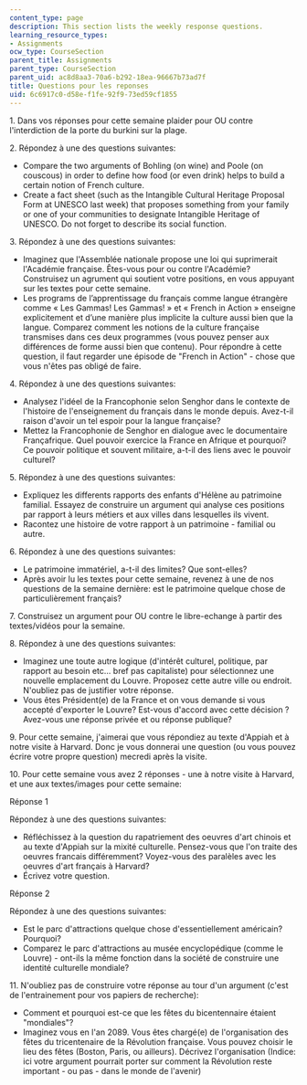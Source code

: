 ```yaml
---
content_type: page
description: This section lists the weekly response questions.
learning_resource_types:
- Assignments
ocw_type: CourseSection
parent_title: Assignments
parent_type: CourseSection
parent_uid: ac8d8aa3-70a6-b292-18ea-96667b73ad7f
title: Questions pour les reponses
uid: 6c6917c0-d58e-f1fe-92f9-73ed59cf1855
---
```


1\. Dans vos réponses pour cette semaine plaider pour OU contre l'interdiction de la porte du burkini sur la plage.

2\. Répondez à une des questions suivantes:

*   Compare the two arguments of Bohling (on wine) and Poole (on couscous) in order to define how food (or even drink) helps to build a certain notion of French culture.
*   Create a fact sheet (such as the Intangible Cultural Heritage Proposal Form at UNESCO last week) that proposes something from your family or one of your communities to designate Intangible Heritage of UNESCO. Do not forget to describe its social function.

3\. Répondez à une des questions suivantes:

*   Imaginez que l'Assemblée nationale propose une loi qui suprimerait l'Académie française. Êtes-vous pour ou contre l'Académie? Construisez un agrument qui soutient votre positions, en vous appuyant sur les textes pour cette semaine.
*   Les programs de l’apprentissage du français comme langue étrangère comme « Les Gammas! Les Gammas! » et « French in Action » enseigne explicitement et d’une manière plus implicite la culture aussi bien que la langue. Comparez comment les notions de la culture française transmises dans ces deux programmes (vous pouvez penser aux différences de forme aussi bien que contenu). Pour répondre à cette question, il faut regarder une épisode de "French in Action" - chose que vous n'êtes pas obligé de faire.

4\. Répondez à une des questions suivantes:

*   Analysez l'idéel de la Francophonie selon Senghor dans le contexte de l'histoire de l'enseignement du français dans le monde depuis. Avez-t-il raison d'avoir un tel espoir pour la langue française?
*   Mettez la Francophonie de Senghor en dialogue avec le documentaire Françafrique. Quel pouvoir exercice la France en Afrique et pourquoi? Ce pouvoir politique et souvent militaire, a-t-il des liens avec le pouvoir culturel?

5\. Répondez à une des questions suivantes:

*   Expliquez les differents rapports des enfants d'Hélène au patrimoine familial. Essayez de construire un argument qui analyse ces positions par rapport à leurs métiers et aux villes dans lesquelles ils vivent.
*   Racontez une histoire de votre rapport à un patrimoine - familial ou autre.

6\. Répondez à une des questions suivantes:

*   Le patrimoine immatériel, a-t-il des limites? Que sont-elles?
*   Après avoir lu les textes pour cette semaine, revenez à une de nos questions de la semaine dernière: est le patrimoine quelque chose de particulièrement français?

7. Construisez un argument pour OU contre le libre-echange à partir des textes/vidéos pour la semaine.

8\. Répondez à une des questions suivantes:

*   Imaginez une toute autre logique (d'intérêt culturel, politique, par rapport au besoin etc... bref pas capitaliste) pour sélectionnez une nouvelle emplacement du Louvre. Proposez cette autre ville ou endroit. N'oubliez pas de justifier votre réponse.
*   Vous êtes Président(e) de la France et on vous demande si vous accepté d'exporter le Louvre? Est-vous d'accord avec cette décision ? Avez-vous une réponse privée et ou réponse publique?

9. Pour cette semaine, j'aimerai que vous répondiez au texte d'Appiah et à notre visite à Harvard. Donc je vous donnerai une question (ou vous pouvez écrire votre propre question) mecredi après la visite.

10. Pour cette semaine vous avez 2 réponses - une à notre visite à Harvard, et une aux textes/images pour cette semaine:

Réponse 1

Répondez à une des questions suivantes:

*   Réfléchissez à la question du rapatriement des oeuvres d'art chinois et au texte d'Appiah sur la mixité culturelle. Pensez-vous que l'on traite des oeuvres francais différemment? Voyez-vous des paralèles avec les oeuvres d'art français à Harvard?
*   Écrivez votre question.

Réponse 2

Répondez à une des questions suivantes:

*   Est le parc d'attractions quelque chose d'essentiellement américain? Pourquoi?
*   Comparez le parc d'attractions au musée encyclopédique (comme le Louvre) - ont-ils la même fonction dans la société de construire une identité culturelle mondiale?

11. N'oubliez pas de construire votre réponse au tour d'un argument (c'est de l'entrainement pour vos papiers de recherche):

*   Comment et pourquoi est-ce que les fêtes du bicentennaire étaient "mondiales"?
*   Imaginez vous en l'an 2089. Vous êtes chargé(e) de l'organisation des fêtes du tricentenaire de la Révolution française. Vous pouvez choisir le lieu des fêtes (Boston, Paris, ou ailleurs). Décrivez l'organisation (Indice: ici votre argument pourrait porter sur comment la Révolution reste important - ou pas - dans le monde de l'avenir)